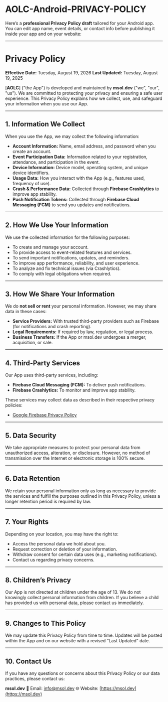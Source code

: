 # AOLC-Android-PRIVACY-POLICY
Here’s a **professional Privacy Policy draft** tailored for your Android app. You can edit app name, event details, or contact info before publishing it inside your app and on your website:

---

# Privacy Policy

**Effective Date:** Tuesday, August 19, 2026
**Last Updated:** Tuesday, August 19, 2025

\[**AOLC**] ("the App") is developed and maintained by **msol.dev** ("we", "our", "us"). We are committed to protecting your privacy and ensuring a safe user experience. This Privacy Policy explains how we collect, use, and safeguard your information when you use our App.

---

## 1. Information We Collect

When you use the App, we may collect the following information:

* **Account Information:** Name, email address, and password when you create an account.
* **Event Participation Data:** Information related to your registration, attendance, and participation in the event.
* **Device Information:** Device model, operating system, and unique device identifiers.
* **Usage Data:** How you interact with the App (e.g., features used, frequency of use).
* **Crash & Performance Data:** Collected through **Firebase Crashlytics** to improve app stability.
* **Push Notification Tokens:** Collected through **Firebase Cloud Messaging (FCM)** to send you updates and notifications.

---

## 2. How We Use Your Information

We use the collected information for the following purposes:

* To create and manage your account.
* To provide access to event-related features and services.
* To send important notifications, updates, and reminders.
* To improve app performance, reliability, and user experience.
* To analyze and fix technical issues (via Crashlytics).
* To comply with legal obligations when required.

---

## 3. How We Share Your Information

We do **not sell or rent** your personal information. However, we may share data in these cases:

* **Service Providers:** With trusted third-party providers such as Firebase (for notifications and crash reporting).
* **Legal Requirements:** If required by law, regulation, or legal process.
* **Business Transfers:** If the App or msol.dev undergoes a merger, acquisition, or sale.

---

## 4. Third-Party Services

Our App uses third-party services, including:

* **Firebase Cloud Messaging (FCM):** To deliver push notifications.
* **Firebase Crashlytics:** To monitor and improve app stability.

These services may collect data as described in their respective privacy policies:

* [Google Firebase Privacy Policy](https://firebase.google.com/support/privacy)

---

## 5. Data Security

We take appropriate measures to protect your personal data from unauthorized access, alteration, or disclosure. However, no method of transmission over the Internet or electronic storage is 100% secure.

---

## 6. Data Retention

We retain your personal information only as long as necessary to provide the services and fulfill the purposes outlined in this Privacy Policy, unless a longer retention period is required by law.

---

## 7. Your Rights

Depending on your location, you may have the right to:

* Access the personal data we hold about you.
* Request correction or deletion of your information.
* Withdraw consent for certain data uses (e.g., marketing notifications).
* Contact us regarding privacy concerns.

---

## 8. Children’s Privacy

Our App is not directed at children under the age of 13. We do not knowingly collect personal information from children. If you believe a child has provided us with personal data, please contact us immediately.

---

## 9. Changes to This Policy

We may update this Privacy Policy from time to time. Updates will be posted within the App and on our website with a revised “Last Updated” date.

---

## 10. Contact Us

If you have any questions or concerns about this Privacy Policy or our data practices, please contact us:

**msol.dev**
📧 Email: info@msol.dev
🌐 Website: [https://msol.dev](https://msol.dev)
